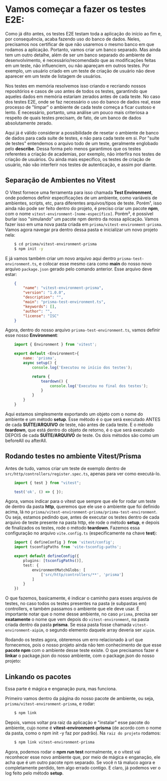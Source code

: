 # Vamos começar a fazer os testes E2E:
Como já dito antes, os testes E2E testam toda a aplicação do início ao fim e, por consequência, acaba fazendo uso do banco de dados. Neles, precisamos nos certificar de que não usaremos o mesmo banco em que rodamos a aplicação. Portanto, vamos criar um banco separado. Mas ainda tem um outro detalhe, além de ser um banco separado do ambiente de desenvolvimento, é necessário/recomendado que as modificações feitas em um teste, não influenciem, ou não apareçam em outros testes. Por exemplo, um usuário criado em um teste de criação de usuário não deve aparecer em um teste de listagem de usuários. 

Nos testes em memória resolvemos isso criando e recriando nossos repositórios e casos de uso antes de todos os testes, garantindo que aqueles dados em memória estariam zerados antes de cada teste. No caso dos testes E2E, onde se faz necessário o uso do banco de dados real, esse processo de "limpar" o ambiente de cada teste começa a ficar custoso e lento. É necessário, portanto, uma análise um pouco mais criteriosa a respeito de quais testes precisam, de fato, de um banco de dados absolutamente zerado. 

Aqui já é válido considerar a possibilidade de resetar o ambiente de banco de dados para cada suíte de testes, e não para cada teste em si. Por "suíte de testes" entendemos o arquivo todo de um teste, geralmente englobado pelo **describe**. Dessa forma pelo menos garantimos que os testes referentes a criação de academias, por exemplo, não interfira nos testes de criação de usuários. Ou ainda mais específico, os testes de criação de usuário, não vão interferir nos testes de autenticação, e assim por diante.

## Separação de Ambientes no Vitest
O Vitest fornece uma ferramenta para isso chamada **Test Environment**, onde podemos definir especificações de um ambiente, como variáveis de ambientes, scripts, etc, para diferentes arquivos/tipos de teste. Porém¹, isso ainda não pode ser feito dentro do projeto, é preciso criar um pacote **npm**, com o nome `vitest-environment-[nome-específico]`. Porém², é possível burlar isso "simulando" um pacote npm dentro da nossa aplicação. Vamos fazer isso em uma nova pasta criada em `prisma/vitest-environment-prisma`. Vamos agora navegar pra dentro dessa pasta e inicializar um novo projeto nela: 

```sh
    $ cd prisma/vitest-environment-prisma
    $ npm init -y
```
E já vamos também criar um novo arquivo aqui dentro `prisma-test-environment.ts`, e colocar esse mesmo cara como **main** do nosso novo arquivo `package.json` gerado pelo comando anterior. Esse arquivo deve estar:

```json
    {
        "name": "vitest-environment-prisma",
        "version": "1.0.0",   
        "description": "",
        "main": "prisma-test-environment.ts",
        "keywords": [],
        "author": "",
        "license": "ISC"
    }
```

Agora, dentro do nosso arquivo `prisma-test-environment.ts`, vamos definir esse nosso **Environment**:

```js
    import { Environment } from 'vitest';

    export default <Environment>{
        name: 'prisma',
        async setup() {
            console.log('Executou no início dos testes');

            return {
                teardown() {
                    console.log('Executou no final dos testes');
                }
            }
        }
    }
```

Aqui estamos simplesmente exportando um objeto com o nome do ambiente e um método **setup**. Esse método é o que será executado ANTES de cada **SUÍTE/ARQUIVO** de teste, não antes de cada teste. E o método **teardown**, que está dentro do objeto de retorno, é o que será executado DEPOIS de cada **SUÍTE/ARQUIVO** de teste. Os dois métodos são como um beforeAll ou afterAll. 

## Rodando testes no ambiente Vitest/Prisma
Antes de tudo, vamos criar um teste de exemplo dentro de `src/http/controllers/register.spec.ts`, apenas para ver como executá-lo.

```js
    import { test } from "vitest";

    test('ok', () => { });
```

Agora, vamos indicar para o vitest que sempre que ele for rodar um teste de dentro da pasta **http**, queremos que ele use o ambiente que foi definido acima, lá no `prisma/vitest-environment-prisma/prisma-test-environment`. Ou seja, estamos pedindo que, antes de executar os testes dentro de cada arquivo de teste presente na pasta http, ele rode o método **setup**, e depois de finalizados os testes, rode o método **teardown**. Fazemos essa configuração no arquivo `vite.config.ts` (especificamente na chave **test**):

```ts
    import { defineConfig } from 'vitest/config';
    import tsconfigPaths from 'vite-tsconfig-paths';

    export default defineConfig({
        plugins: [tsconfigPaths()],
        test: {
            environmentMatchGlobs: [
                ['src/http/controllers/**', 'prisma']
            ]
        }
    })
```

O que fazemos, basicamente, é indicar o caminho para esses arquivos de testes, no caso todos os testes presentes na pasta (e subpastas em) controllers, e também passamos o ambiente que ele deve usar. É importante notar que o nome desse ambiente, no caso `prisma`, precisa ser **exatamente** o nome que vem depois do `vitest-environment`, na pasta criada dentro da pasta **prisma**. Se essa pasta fosse chamada `vitest-environment-aipim`, o segundo elemento daquele array deveria ser `aipim`. 

Rodando os testes agora, obteremos um erro relacionado à url que fornecemos, pois o nosso projeto ainda não tem conhecimento de que esse **pacote npm** com o ambiente desse teste existe. O que precisamos fazer é **linkar** o package.json do nosso ambiente, com o package.json do nosso projeto:

## Linkando os pacotes
Essa parte é mágica e enganação pura, mas funciona. 

Primeiro vamos dentro da página do nosso pacote de ambiente, ou seja, `prisma/vitest-environment-prisma`, e rodar:
```sh
    $ npm link
```

Depois, vamos voltar pra raiz da aplicação e "instalar" esse pacote do ambiente, cujo nome é **vitest-environment-prisma** (de acordo com o nome da pasta, como o npm init -y faz por padrão). Na `raiz do projeto` rodamos:

```sh
    $ npm link vitest-environment-prisma
```

Agora, podemos rodar o **npm run test** normalmente, e o vitest vai reconhecer esse novo ambiente que, por meio de mágica e enganação, ele acha que é um outro pacote npm separado. Se você n tá maluco agora e completamente perdido, tem algo errado contigo. E claro, já podemos ver o log feito pelo método **setup**.